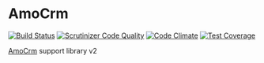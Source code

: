 AmoCrm
======
[![Build Status](https://travis-ci.org/mb24dev/amocrm.svg?branch=master)](https://travis-ci.org/mb24dev/amocrm) [![Scrutinizer Code Quality](https://scrutinizer-ci.com/g/mb24dev/amocrm/badges/quality-score.png?b=master)](https://scrutinizer-ci.com/g/mb24dev/amocrm/?branch=master) [![Code Climate](https://codeclimate.com/github/mb24dev/amocrm/badges/gpa.svg)](https://codeclimate.com/github/mb24dev/amocrm)  [![Test Coverage](https://codeclimate.com/github/mb24dev/amocrm/badges/coverage.svg)](https://codeclimate.com/github/mb24dev/amocrm/coverage) 

[AmoCrm] support library v2 

[AmoCrm]:https://www.amocrm.ru/
